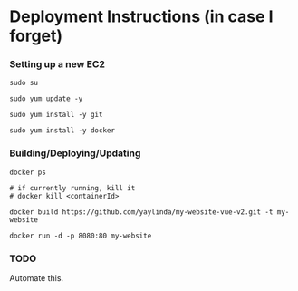 # Deployment Instructions (in case I forget)

### Setting up a new EC2
```
sudo su

sudo yum update -y

sudo yum install -y git

sudo yum install -y docker
```

### Building/Deploying/Updating
```
docker ps

# if currently running, kill it 
# docker kill <containerId>

docker build https://github.com/yaylinda/my-website-vue-v2.git -t my-website

docker run -d -p 8080:80 my-website 

```

### TODO
Automate this. 
